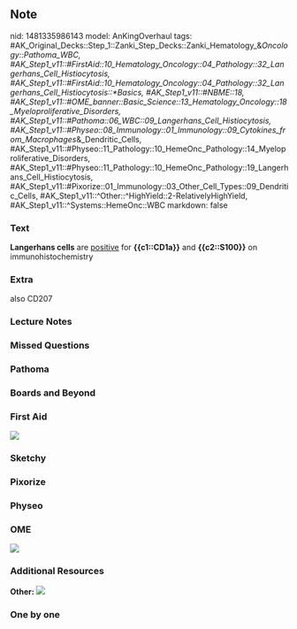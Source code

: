 ## Note
nid: 1481335986143
model: AnKingOverhaul
tags: #AK_Original_Decks::Step_1::Zanki_Step_Decks::Zanki_Hematology_&_Oncology::Pathoma_WBC, #AK_Step1_v11::#FirstAid::10_Hematology_Oncology::04_Pathology::32_Langerhans_Cell_Histiocytosis, #AK_Step1_v11::#FirstAid::10_Hematology_Oncology::04_Pathology::32_Langerhans_Cell_Histiocytosis::*Basics, #AK_Step1_v11::#NBME::18, #AK_Step1_v11::#OME_banner::Basic_Science::13_Hematology_Oncology::18_Myeloproliferative_Disorders, #AK_Step1_v11::#Pathoma::06_WBC::09_Langerhans_Cell_Histiocytosis, #AK_Step1_v11::#Physeo::08_Immunology::01_Immunology::09_Cytokines_from_Macrophages_&_Dendritic_Cells, #AK_Step1_v11::#Physeo::11_Pathology::10_HemeOnc_Pathology::14_Myeloproliferative_Disorders, #AK_Step1_v11::#Physeo::11_Pathology::10_HemeOnc_Pathology::19_Langerhans_Cell_Histiocytosis, #AK_Step1_v11::#Pixorize::01_Immunology::03_Other_Cell_Types::09_Dendritic_Cells, #AK_Step1_v11::^Other::^HighYield::2-RelativelyHighYield, #AK_Step1_v11::^Systems::HemeOnc::WBC
markdown: false

### Text
<div>
  <b>Langerhans cells</b> are <u>positive</u> for
  <b>{{c1::CD1a}}</b> and <b>{{c2::S100}}</b> on
  immunohistochemistry
</div>

### Extra
also CD207

### Lecture Notes


### Missed Questions


### Pathoma


### Boards and Beyond


### First Aid
<img src="tmpixegv2.png">

### Sketchy


### Pixorize


### Physeo


### OME
<div class="ome-widget">
  <a href=
  "https://onlinemeded.org/spa/heme-onc/myeloproliferative-disorders/acquire?ref=anki">
  <img src="_OME_AnkiFlashcards_Lesson_6.png"></a>
</div>

### Additional Resources
<b>Other:</b> <img src="tmpYAZhT6.png">

### One by one

